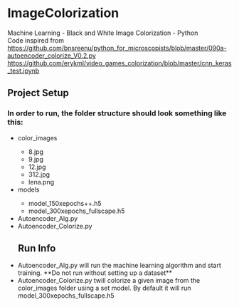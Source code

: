 # ImageColorization
Machine Learning - Black and White Image Colorization - Python  
Code inspired from  
https://github.com/bnsreenu/python_for_microscopists/blob/master/090a-autoencoder_colorize_V0.2.py  
https://github.com/erykml/video_games_colorization/blob/master/cnn_keras_test.ipynb  

## Project Setup 
### In order to run, the folder structure should look something like this:
<ul>
  <li>color_images</li>
  <ul>
    <li>8.jpg</li>
    <li>9.jpg</li>
    <li>12.jpg</li>
    <li>312.jpg</li>
    <li>lena.png</li>
  </ul>
  <li>models</li>
  <ul>
    <li>model_150xepochs++.h5</li>
    <li>model_300xepochs_fullscape.h5</li>
  </ul>
<li>Autoencoder_Alg.py</li>
<li>Autoencoder_Colorize.py</li>


## Run Info

<li>Autoencoder_Alg.py will run the machine learning algorithm and start training. **Do not run without setting up a dataset** </li>
<li>Autoencoder_Colorize.py twill colorize a given image from the color_images folder using a set model. By default it will run model_300xepochs_fullscape.h5</li>

